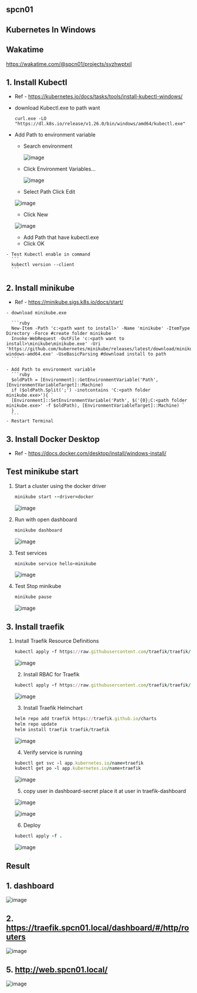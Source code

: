 ## spcn01 
## Kubernetes In Windows

## Wakatime
https://wakatime.com/@spcn01/projects/syzhwptxjl

## 1. Install Kubectl
   - Ref 
    - https://kubernetes.io/docs/tasks/tools/install-kubectl-windows/

   - download Kubectl.exe to path want

      ```
      curl.exe -LO "https://dl.k8s.io/release/v1.26.0/bin/windows/amd64/kubectl.exe"
      ``` 
   - Add Path to environment variable
      - Search environment
  
        ![image](https://user-images.githubusercontent.com/119097663/224904080-a7de4fcd-c43d-4760-b483-0734aaeca796.png)


      - Click Environment Variables...

        ![image](https://user-images.githubusercontent.com/119097663/224904504-ac4bb0b8-4a35-4ddd-87c0-d0f665c86d04.png)

       - Select Path Click Edit

        ![image](https://user-images.githubusercontent.com/119097663/224904590-64c1e452-efae-41f9-861e-409f9e9b9e78.png)

       - Click New
        
        ![image](https://user-images.githubusercontent.com/119097663/224904653-d6231336-cf6a-4280-bdba-2e72043c5a5c.png)

      - Add Path that have kubectl.exe
      - Click OK
  
    - Test Kubectl enable in command
      ```
      kubectl version --client
      ```

## 2. Install minikube
   - Ref
    - https://minikube.sigs.k8s.io/docs/start/

    - download minikube.exe

      ```ruby
      New-Item -Path 'c:<path want to install>' -Name 'minikube' -ItemType Directory -Force #create folder minikube
      Invoke-WebRequest -OutFile 'c:<path want to install>\minikube\minikube.exe' -Uri 'https://github.com/kubernetes/minikube/releases/latest/download/minikube-windows-amd64.exe' -UseBasicParsing #download install to path
      ```

    - Add Path to environment variable
      ```ruby
      $oldPath = [Environment]::GetEnvironmentVariable('Path', [EnvironmentVariableTarget]::Machine)
      if ($oldPath.Split(';') -inotcontains 'C:<path folder minikube.exe>'){ `
      [Environment]::SetEnvironmentVariable('Path', $('{0};C:<path folder minikube.exe>' -f $oldPath), [EnvironmentVariableTarget]::Machine) `
      }
      ```
    - Restart Terminal

## 3. Install Docker Desktop
   - Ref
    - https://docs.docker.com/desktop/install/windows-install/

## Test minikube start
1. Start a cluster using the docker driver
   ```ruby
   minikube start --driver=docker
   ```
   ![image](https://user-images.githubusercontent.com/119097663/224906660-5f08fbf8-5503-44e7-bb24-05a45ade8ab6.png)

2. Run with open dashboard
   ```ruby
   minikube dashboard
   ```
   ![image](https://user-images.githubusercontent.com/119097663/225030868-71ccdda7-bb69-4287-802b-5111ab70fe0f.png)

3. Test services
   ```ruby
   minikube service hello-minikube
   ```
   ![image](https://user-images.githubusercontent.com/119097663/224907641-f32599e8-afd0-4a9e-8bf5-f8a59c476752.png)

4. Test Stop minikube
   ```ruby
   minikube pause
   ```
   ![image](https://user-images.githubusercontent.com/119097663/224907200-c1758b1c-03a8-40b2-9d5d-258644100325.png)

## 3. Install traefik
1. Install Traefik Resource Definitions
   ```ruby
   kubectl apply -f https://raw.githubusercontent.com/traefik/traefik/v2.9/docs/content/reference/dynamic-configuration/kubernetes-crd-definition-v1.yml
   ```
    ![image](https://user-images.githubusercontent.com/119097663/226110351-c7723d93-8ae9-4f29-889f-9ed8690b1473.png)

      2. Install RBAC for Traefik
      ```ruby
      kubectl apply -f https://raw.githubusercontent.com/traefik/traefik/v2.9/docs/content/reference/dynamic-configuration/kubernetes-crd-rbac.yml
      ```
    ![image](https://user-images.githubusercontent.com/119097663/226110502-6a296779-962a-40df-b759-3edd801cda8f.png) 

      3. Install Traefik Helmchart
      ```ruby
      helm repo add traefik https://traefik.github.io/charts 
      helm repo update 
      helm install traefik traefik/traefik 
      ```
    ![image](https://user-images.githubusercontent.com/119097663/226110649-5b8ae072-6e3f-42b6-b231-a57d28ed1fe1.png) 

    4. Verify service is running
    ```ruby
    kubectl get svc -l app.kubernetes.io/name=traefik
    kubectl get po -l app.kubernetes.io/name=traefik
    ```
    ![image](https://user-images.githubusercontent.com/119097663/226110849-021d582a-9f75-4685-94c1-2b1569d90ec5.png)

    5. copy user in dashboard-secret place it at user in traefik-dashboard

    ![image](https://user-images.githubusercontent.com/119097663/226111225-d3332af2-4db6-49b1-8a8f-43e3b769609f.png)

    ![image](https://user-images.githubusercontent.com/119097663/226111244-a7ec1e11-8f01-4070-88ba-0c7a88f83cc1.png)

    6. Deploy
      ```ruby
      kubectl apply -f . 
      ```
      ![image](https://user-images.githubusercontent.com/119097663/226111342-4fa25c0d-bdf7-4beb-95fb-dc99e68fc341.png)

## Result

## 1. dashboard

![image](https://user-images.githubusercontent.com/119097663/226111510-05b6c0ae-3697-4131-9046-29b128c18153.png)

## 2. https://traefik.spcn01.local/dashboard/#/http/routers

![image](https://user-images.githubusercontent.com/119097663/226111614-134d01a9-e803-4659-8d65-8929cb80d2a2.png)

## 5. http://web.spcn01.local/

![image](https://user-images.githubusercontent.com/119097663/226111754-5f76adc7-2ad2-4eab-bcad-f3f2e19de680.png)

